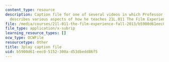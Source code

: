 ```yaml
---
content_type: resource
description: Caption file for one of several videos in which Professor David Thorburn
  describes various aspects of how he teaches 21L.011 The Film Experience.
file: /media/courses/21l-011-the-film-experience-fall-2013/b5900d61eec05152300ad53dbedd86f5_lhKse0vIbqo.srt
file_type: application/x-subrip
learning_resource_types: []
ocw_type: OCWFile
resourcetype: Other
title: 3play caption file
uid: b5900d61-eec0-5152-300a-d53dbedd86f5
---
```

